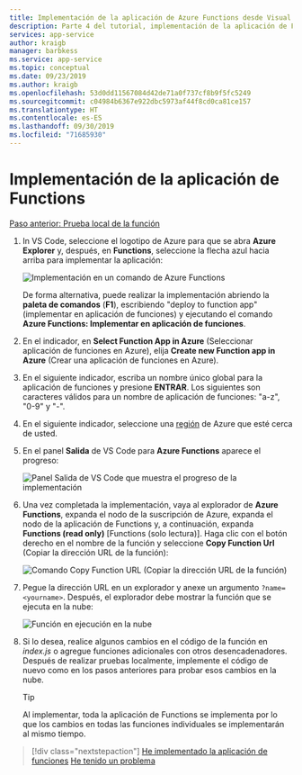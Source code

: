 ```yaml
---
title: Implementación de la aplicación de Azure Functions desde Visual Studio Code
description: Parte 4 del tutorial, implementación de la aplicación de Functions en la nube.
services: app-service
author: kraigb
manager: barbkess
ms.service: app-service
ms.topic: conceptual
ms.date: 09/23/2019
ms.author: kraigb
ms.openlocfilehash: 53d0dd11567084d42de71a0f737cf8b9f5fc5249
ms.sourcegitcommit: c04984b6367e922dbc5973af44f8cd0ca81ce157
ms.translationtype: HT
ms.contentlocale: es-ES
ms.lasthandoff: 09/30/2019
ms.locfileid: "71685930"
---
```

# <a name="deploy-the-functions-app"></a>Implementación de la aplicación de Functions

[Paso anterior: Prueba local de la función](tutorial-vscode-serverless-node-03.md)

1. In VS Code, seleccione el logotipo de Azure para que se abra **Azure Explorer** y, después, en **Functions**, seleccione la flecha azul hacia arriba para implementar la aplicación:

    ![Implementación en un comando de Azure Functions](media/functions-extension/deploy-app.png)

    De forma alternativa, puede realizar la implementación abriendo la **paleta de comandos** (**F1**), escribiendo "deploy to function app" (implementar en aplicación de funciones) y ejecutando el comando **Azure Functions: Implementar en aplicación de funciones**.

1. En el indicador, en **Select Function App in Azure** (Seleccionar aplicación de funciones en Azure), elija **Create new Function app in Azure** (Crear una aplicación de funciones en Azure).

1. En el siguiente indicador, escriba un nombre único global para la aplicación de funciones y presione **ENTRAR**. Los siguientes son caracteres válidos para un nombre de aplicación de funciones: "a-z", "0-9" y "-".

1. En el siguiente indicador, seleccione una [región](https://azure.microsoft.com/en-us/regions/) de Azure que esté cerca de usted.

1. En el panel **Salida** de VS Code para **Azure Functions** aparece el progreso:

    ![Panel Salida de VS Code que muestra el progreso de la implementación](media/functions-extension/deploy-progress.png)

1. Una vez completada la implementación, vaya al explorador de **Azure Functions**, expanda el nodo de la suscripción de Azure, expanda el nodo de la aplicación de Functions y, a continuación, expanda **Functions (read only)** [Functions (solo lectura)]. Haga clic con el botón derecho en el nombre de la función y seleccione **Copy Function Url** (Copiar la dirección URL de la función):

    ![Comando Copy Function URL (Copiar la dirección URL de la función)](media/functions-extension/copy-function-url-command.png)

1. Pegue la dirección URL en un explorador y anexe un argumento `?name=<yourname>`. Después, el explorador debe mostrar la función que se ejecuta en la nube:

    ![Función en ejecución en la nube](media/functions-extension/remote-test-browser.png)

1. Si lo desea, realice algunos cambios en el código de la función en *index.js* o agregue funciones adicionales con otros desencadenadores. Después de realizar pruebas localmente, implemente el código de nuevo como en los pasos anteriores para probar esos cambios en la nube.

    > [!TIP]
    > Al implementar, toda la aplicación de Functions se implementa por lo que los cambios en todas las funciones individuales se implementarán al mismo tiempo.

> [!div class="nextstepaction"]
> [He implementado la aplicación de funciones](tutorial-vscode-serverless-node-05.md) [He tenido un problema](https://www.research.net/r/PWZWZ52?tutorial=node-deployment-azurefunctions&step=deploy-app)
